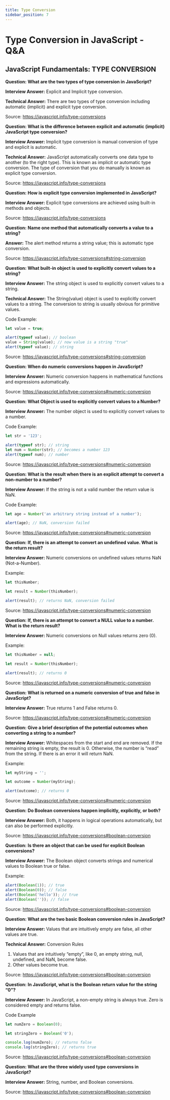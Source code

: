 ```yaml
---
title: Type Conversion
sidebar_position: 7
---
```


# Type Conversion in JavaScript - Q&A

## JavaScript Fundamentals: TYPE CONVERSION

**Question:** **What are the two types of type conversion in JavaScript?**

**Interview Answer:** Explicit and Implicit type conversion.

**Technical Answer:** There are two types of type conversion including automatic (implicit) and explicit type conversion.

Source: <https://javascript.info/type-conversions>

**Question:** **What is the difference between explicit and automatic (implicit) JavaScript type conversion?**

**Interview Answer:** Implicit type conversion is manual conversion of type and explicit is automatic.

**Technical Answer:** JavaScript automatically converts one data type to another (to the right type). This is known as implicit or automatic type conversion. The type of conversion that you do manually is known as explicit type conversion.

Source: <https://javascript.info/type-conversions>

**Question:** **How is explicit type conversion implemented in JavaScript?**

**Interview Answer:** Explicit type conversions are achieved using built-in methods and objects.

Source: <https://javascript.info/type-conversions>

**Question:** **Name one method that automatically converts a value to a string?**

**Answer:** The alert method returns a string value; this is automatic type conversion.

Source: <https://javascript.info/type-conversions#string-conversion>

**Question:** **What built-in object is used to explicitly convert values to a string?**

**Interview Answer:** The string object is used to explicitly convert values to a string.

**Technical Answer:** The String(value) object is used to explicitly convert values to a string. The conversion to string is usually obvious for primitive values.

Code Example:

```js
let value = true;

alert(typeof value); // boolean
value = String(value); // now value is a string "true"
alert(typeof value); // string
```

Source: <https://javascript.info/type-conversions#string-conversion>

**Question:** **When do numeric conversions happen in JavaScript?**

**Interview Answer:** Numeric conversion happens in mathematical functions and expressions automatically.

Source: <https://javascript.info/type-conversions#numeric-conversion>

**Question:** **What Object is used to explicitly convert values to a Number?**

**Interview Answer:** The number object is used to explicitly convert values to a number.

Code Example:

```js
let str = '123';

alert(typeof str); // string
let num = Number(str); // becomes a number 123
alert(typeof num); // number
```

Source: <https://javascript.info/type-conversions#numeric-conversion>

**Question:** **What is the result when there is an explicit attempt to convert a non-number to a number?**

**Interview Answer:** If the string is not a valid number the return value is NaN.

Code Example:

```js
let age = Number('an arbitrary string instead of a number');

alert(age); // NaN, conversion failed
```

Source: <https://javascript.info/type-conversions#numeric-conversion>

**Question:** **If, there is an attempt to convert an undefined value. What is the return result?**

**Interview Answer:** Numeric conversions on undefined values returns NaN (Not-a-Number).

Example:

```js
let thisNumber;

let result = Number(thisNumber);

alert(result); // returns NaN, conversion failed
```

Source: <https://javascript.info/type-conversions#numeric-conversion>

**Question:** **If, there is an attempt to convert a NULL value to a number. What is the return result?**

**Interview Answer:** Numeric conversions on Null values returns zero (0).

Example:

```js
let thisNumber = null;

let result = Number(thisNumber);

alert(result); // returns 0
```

Source: <https://javascript.info/type-conversions#numeric-conversion>

**Question:** **What is returned on a numeric conversion of true and false in JavaScript?**

**Interview Answer:** True returns 1 and False returns 0.

Source: <https://javascript.info/type-conversions#numeric-conversion>

**Question:** **Give a brief description of the potential outcomes when converting a string to a number?**

**Interview Answer:** Whitespaces from the start and end are removed. If the remaining string is empty, the result is 0. Otherwise, the number is “read” from the string. If there is an error it will return NaN.

Example:

```js
let myString = '';

let outcome = Number(myString);

alert(outcome); // returns 0
```

Source: <https://javascript.info/type-conversions#numeric-conversion>

**Question:** **Do Boolean conversions happen implicitly, explicitly, or both?**

**Interview Answer:** Both, it happens in logical operations automatically, but can also be performed explicitly.

Source: <https://javascript.info/type-conversions#boolean-conversion>

**Question:** **Is there an object that can be used for explicit Boolean conversions?**

**Interview Answer:** The Boolean object converts strings and numerical values to Boolean true or false.

Example:

```js
alert(Boolean(1)); // true
alert(Boolean(0)); // false
alert(Boolean('hello')); // true
alert(Boolean('')); // false
```

Source: <https://javascript.info/type-conversions#boolean-conversion>

**Question:** **What are the two basic Boolean conversion rules in JavaScript?**

**Interview Answer:** Values that are intuitively empty are false, all other values are true.

**Technical Answer:** Conversion Rules

1. Values that are intuitively “empty”, like 0, an empty string, null, undefined, and NaN, become false.
1. Other values become true.

Source: <https://javascript.info/type-conversions#boolean-conversion>

**Question:** **In JavaScript, what is the Boolean return value for the string “0”?**

**Interview Answer:** In JavaScript, a non-empty string is always true. Zero is considered empty and returns false.

Code Example

```js
let numZero = Boolean(0);

let stringZero = Boolean('0');

console.log(numZero); // returns false
console.log(stringZero); // returns true
```

Source: <https://javascript.info/type-conversions#boolean-conversion>

**Question:** **What are the three widely used type conversions in JavaScript?**

**Interview Answer:** String, number, and Boolean conversions.

Source: <https://javascript.info/type-conversions#boolean-conversion>
